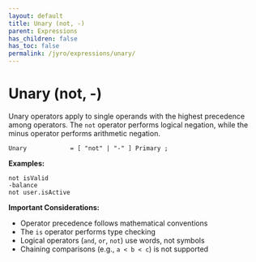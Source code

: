 ```yaml
---
layout: default
title: Unary (not, -)
parent: Expressions
has_children: false
has_toc: false
permalink: /jyro/expressions/unary/
---
```


# Unary (not, -)

Unary operators apply to single operands with the highest precedence among operators. The `not` operator performs logical negation, while the minus operator performs arithmetic negation.

```
Unary            = [ "not" | "-" ] Primary ;
```

**Examples:**
```jyro
not isValid
-balance
not user.isActive
```

**Important Considerations:**
- Operator precedence follows mathematical conventions
- The `is` operator performs type checking
- Logical operators (`and`, `or`, `not`) use words, not symbols
- Chaining comparisons (e.g., `a < b < c`) is not supported